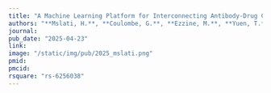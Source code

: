 ```yaml
---
title: "A Machine Learning Platform for Interconnecting Antibody-Drug Conjugate Cytotoxic Design with Tumor Cell Biology"
authors: "**Mslati, H.**, **Coulombe, G.**, **Ezzine, M.**, **Yuen, T.**, **Gentile, F.**, Leyton, J."
journal: 
pub_date: "2025-04-23"
link:
image: "/static/img/pub/2025_mslati.png"
pmid: 
pmcid: 
rsquare: "rs-6256038"
---
```

